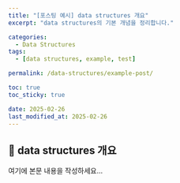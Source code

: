 ```yaml
---
title: "[포스팅 예시] data structures 개요"
excerpt: "data structures의 기본 개념을 정리합니다."

categories:
  - Data Structures
tags:
  - [data structures, example, test]

permalink: /data-structures/example-post/

toc: true
toc_sticky: true

date: 2025-02-26
last_modified_at: 2025-02-26
---
```


## 🚀 data structures 개요

여기에 본문 내용을 작성하세요...
